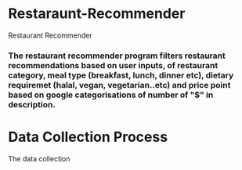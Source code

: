 # Restaraunt-Recommender
<head>
Restaurant Recommender
</head>
<h3>
The restaurant recommender program filters restaurant recommendations based on user inputs, of restaurant category, meal type (breakfast, lunch, dinner etc), dietary requiremet (halal, vegan, vegetarian..etc) and price point based on google categorisations of number of "$" in description.
</h3>
<h1>
Data Collection Process
</h1>
<p>
The data collection 
